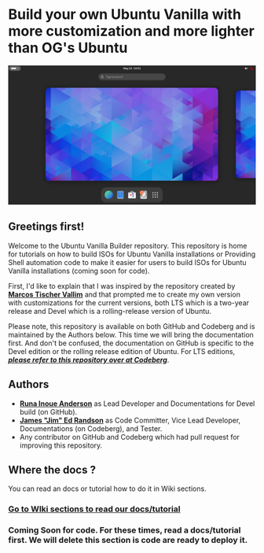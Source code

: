 # Build your own Ubuntu Vanilla with more customization and more lighter than OG's Ubuntu

![Screnshoot of Ubuntu Vanilla](https://raw.githubusercontent.com/Runa-Chin/Ubuntu-Vanilla-Builder/main/image/vanilla-gnome-ubuntu.png)

## Greetings first!

Welcome to the Ubuntu Vanilla Builder repository. This repository is home for tutorials on how to build ISOs for Ubuntu Vanilla installations or Providing Shell automation code to make it easier for users to build ISOs for Ubuntu Vanilla installations (coming soon for code).

First, I'd like to explain that I was inspired by the repository created by [**Marcos Tischer Vallim**][credits] and that prompted me to create my own version with customizations for the current versions, both LTS which is a two-year release and Devel which is a rolling-release version of Ubuntu.

Please note, this repository is available on both GitHub and Codeberg and is maintained by the Authors below. This time we will bring the documentation first. And don't be confused, the documentation on GitHub is specific to the Devel edition or the rolling release edition of Ubuntu. For LTS editions, [***please refer to this repository over at Codeberg***][codbrg].

## Authors 

- [**Runa Inoue Anderson**][runa-chin] as Lead Developer and Documentations for Devel build (on GitHub).
- [**James "Jim" Ed Randson**][jimed] as Code Committer, Vice Lead Developer, Documentations (on Codeberg), and Tester.
- Any contributor on GitHub and Codeberg which had pull request for improving this repository.

## Where the docs ?

You can read an docs or tutorial how to do it in Wiki sections.
### [**Go to WIki sections to read our docs/tutorial**](https://github.com/Runa-Chin/Ubuntu-Vanilla-Builder/wiki)

### **Coming Soon** for code. For these times, read a docs/tutorial first. We will delete this section is code are ready to deploy it.

[credits]: https://github.com/mvallim/live-custom-ubuntu-from-scratch
[runa-chin]: https://github.com/runa-chin
[jimed]: https://codeberg.org/jimed-rand
[codbrg]: https://codeberg.org/jimed-rand/Ubuntu-Vanilla-Builder-LTS
